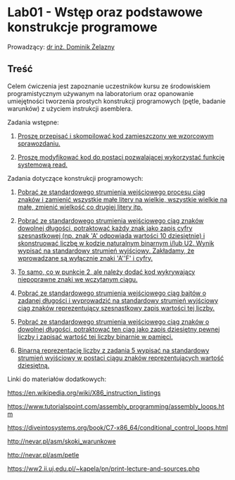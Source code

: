 # Lab01 - Wstęp oraz podstawowe konstrukcje programowe

Prowadzący: [dr inż. Dominik Żelazny](https://wit.pwr.edu.pl/wydzial/struktura-organizacyjna/pracownicy/dominik-zelazny)

## Treść

Celem ćwiczenia jest zapoznanie uczestników kursu ze środowiskiem programistycznym używanym na laboratorium oraz opanowanie umiejętności tworzenia prostych konstrukcji programowych (pętle, badanie warunków) z użyciem instrukcji asemblera.



Zadania wstępne:

1. [Proszę przepisać i skompilować kod zamieszczony we wzorcowym sprawozdaniu.](./hello/)

2. [Proszę modyfikować kod do postaci pozwalającej wykorzystać funkcję systemową read.](./hello_read/)



Zadania dotyczące konstrukcji programowych:

1. [Pobrać ze standardowego strumienia wejściowego procesu ciąg znaków i zamienić wszystkie małe litery na wielkie, wszystkie wielkie na małe, zmienić wielkość co drugiej litery itp.](./lowercase_uppercase/)

2. [Pobrać ze standardowego strumienia wejściowego ciąg znaków dowolnej długości, potraktować każdy znak jako zapis cyfry szesnastkowej (np. znak 'A' odpowiada wartości 10 dziesiętnie) i skonstruować liczbę w kodzie naturalnym binarnym i/lub U2. Wynik wypisać na standardowy strumień wyjściowy. Zakładamy, że wprowadzane są wyłącznie znaki 'A'­'F' i cyfry.](./hex_to_bin/)

3. [To samo, co w punkcie 2, ale należy dodać kod wykrywający niepoprawne znaki we wczytanym ciągu.](./hex_to_bin_error_checking/)

4. [Pobrać ze standardowego strumienia wejściowego ciąg bajtów o zadanej długości i wyprowadzić na standardowy strumień wyjściowy ciąg znaków reprezentujący szesnastkowy zapis wartości tej liczby.](./hexdump/)

5. [Pobrać ze standardowego strumienia wejściowego ciąg znaków o dowolnej długości, potraktować ten ciąg jako zapis dziesiętny pewnej liczby i zapisać wartość tej liczby binarnie w pamięci.](./string_to_int/)

6. [Binarną reprezentację liczby z zadania 5 wypisać na standardowy strumień wyjściowy w postaci ciągu znaków reprezentujących wartość dziesiętną.](./string_to_int/)



Linki do materiałów dodatkowych:

https://en.wikipedia.org/wiki/X86_instruction_listings

https://www.tutorialspoint.com/assembly_programming/assembly_loops.htm

https://diveintosystems.org/book/C7-x86_64/conditional_control_loops.html

http://nevar.pl/asm/skoki_warunkowe

http://nevar.pl/asm/petle

https://ww2.ii.uj.edu.pl/~kapela/pn/print-lecture-and-sources.php

